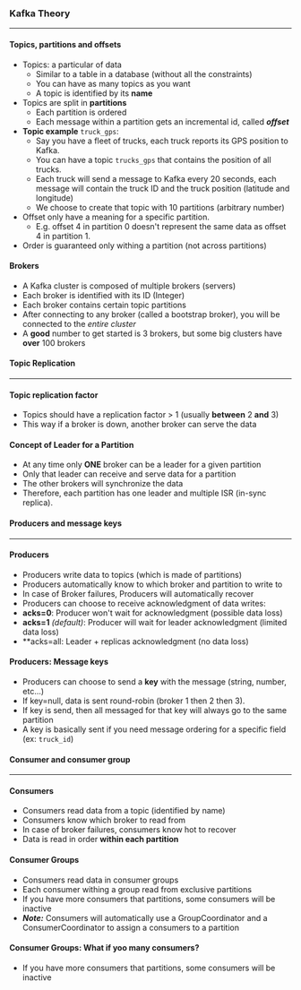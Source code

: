 ### Kafka Theory
___
#### Topics, partitions and offsets
* Topics: a particular of data
  * Similar to a table in a database (without all the constraints)
  * You can have as many topics as you want
  * A topic is identified by its **name**
* Topics are split in **partitions**
  * Each partition is ordered
  * Each message within a partition gets an incremental id, called _**offset**_
* **Topic example** `truck_gps`:
  * Say you have a fleet of trucks, each truck reports its GPS position to Kafka.
  * You can have a topic `trucks_gps` that contains the position of all trucks.
  * Each truck will send a message to Kafka every 20 seconds, each message will
  contain the truck ID and the truck position (latitude and longitude)
  * We choose to create that topic with 10 partitions (arbitrary number)
* Offset only have a meaning for a specific partition.
  * E.g. offset 4 in partition 0 doesn't represent the same data as offset 4 in partition 1.
* Order is guaranteed only withing a partition (not across  partitions)

#### Brokers
* A Kafka cluster is composed of multiple brokers (servers)
* Each broker is identified with its ID (Integer)
* Each broker contains certain topic partitions
* After connecting to any broker (called a bootstrap broker), you will be connected to the _entire cluster_
* A **good** number to get started is 3 brokers, but some big clusters have **over** 100 brokers

#### Topic Replication 
____
#### Topic replication factor
* Topics should have a replication factor > 1 (usually **between** 2 **and** 3)
* This way if a broker is down, another broker can serve the data

#### Concept of Leader for a Partition
* At any time only **ONE** broker can be a leader for a given partition
* Only that leader can receive and serve data for a partition
* The other brokers will synchronize the data
* Therefore, each partition has one leader and multiple ISR (in-sync replica).

#### Producers and message keys
___
#### Producers
* Producers write data to topics (which is made of partitions)
* Producers automatically know to which broker and partition to write to
* In case of Broker failures, Producers will automatically recover
* Producers can choose to receive acknowledgment of data writes:
* **acks=0**: Producer won't wait for acknowledgment (possible data loss)
* **acks=1** _(default)_: Producer will wait for leader acknowledgment (limited data loss)
* **acks=all: Leader + replicas acknowledgment (no data loss)

#### Producers: Message keys
* Producers can choose to send a **key** with the message (string, number, etc...)
* If key=null, data is sent round-robin (broker 1 then 2 then 3).
* If key is send, then all messaged for that key will always go to the same partition
* A key is basically sent if you need message ordering for a specific field (ex: `truck_id`)

#### Consumer and consumer group
___
#### Consumers
* Consumers read data from a topic (identified by name)
* Consumers know which broker to read from
* In case of broker failures, consumers know hot to recover
* Data is read in order **within each partition**

#### Consumer Groups
* Consumers read data in consumer groups
* Each consumer withing a group read from exclusive partitions
* If you have more consumers that partitions, some consumers will be inactive
* **_Note:_** Consumers will automatically use a GroupCoordinator and a ConsumerCoordinator to assign a consumers to a partition 

#### Consumer Groups: What if yoo many consumers?
* If you have more consumers that partitions, some consumers will be inactive